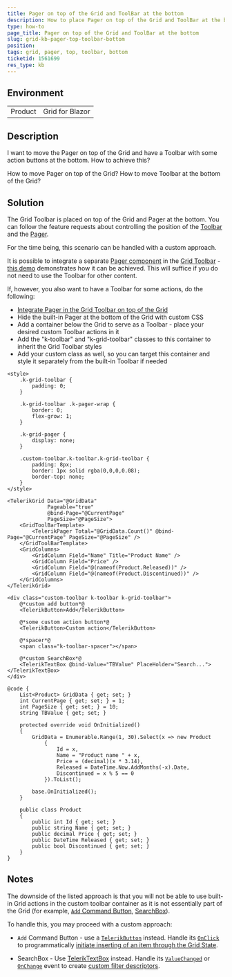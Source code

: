 ```yaml
---
title: Pager on top of the Grid and ToolBar at the bottom
description: How to place Pager on top of the Grid and ToolBar at the bottom
type: how-to
page_title: Pager on top of the Grid and ToolBar at the bottom
slug: grid-kb-pager-top-toolbar-bottom
position: 
tags: grid, pager, top, toolbar, bottom
ticketid: 1561699
res_type: kb
---
```


## Environment
<table>
    <tbody>
        <tr>
            <td>Product</td>
            <td>Grid for Blazor</td>
        </tr>
    </tbody>
</table>


## Description

I want to move the Pager on top of the Grid and have a Toolbar with some action buttons at the bottom. How to achieve this?

How to move Pager on top of the Grid?
How to move Toolbar at the bottom of the Grid?

## Solution

The Grid Toolbar is placed on top of the Grid and Pager at the bottom. You can follow the feature requests about controlling the position of the [Toolbar](https://feedback.telerik.com/blazor/1502828-allow-changing-the-position-of-the-grid-toolbar) and the [Pager](https://feedback.telerik.com/blazor/1561750-ability-to-control-pager-position).

For the time being, this scenario can be handled with a custom approach.

It is possible to integrate a separate [Pager component](slug:pager-overview) in the [Grid Toolbar](slug:components/grid/features/toolbar) - [this demo](https://demos.telerik.com/blazor-ui/pager/integration) demonstrates how it can be achieved. This will suffice if you do not need to use the Toolbar for other content.

If, however, you also want to have a Toolbar for some actions, do the following:

* [Integrate Pager in the Grid Toolbar on top of the Grid](https://demos.telerik.com/blazor-ui/pager/integration)
* Hide the built-in Pager at the bottom of the Grid with custom CSS
* Add a container below the Grid to serve as a Toolbar - place your desired custom Toolbar actions in it
* Add the "k-toolbar" and "k-grid-toolbar" classes to this container to inherit the Grid Toolbar styles
* Add your custom class as well, so you can target this container and style it separately from the built-in Toolbar if needed

````RAZOR
<style>
    .k-grid-toolbar {
        padding: 0;
    }

    .k-grid-toolbar .k-pager-wrap {
        border: 0;
        flex-grow: 1;
    }

    .k-grid-pager {
        display: none;
    }

    .custom-toolbar.k-toolbar.k-grid-toolbar {
        padding: 8px;
        border: 1px solid rgba(0,0,0,0.08);
        border-top: none;
    }
</style>

<TelerikGrid Data="@GridData"
             Pageable="true"
             @bind-Page="@CurrentPage"
             PageSize="@PageSize">
    <GridToolBarTemplate>
        <TelerikPager Total="@GridData.Count()" @bind-Page="@CurrentPage" PageSize="@PageSize" />
    </GridToolBarTemplate>
    <GridColumns>
        <GridColumn Field="Name" Title="Product Name" />
        <GridColumn Field="Price" />
        <GridColumn Field="@(nameof(Product.Released))" />
        <GridColumn Field="@(nameof(Product.Discontinued))" />
    </GridColumns>
</TelerikGrid>

<div class="custom-toolbar k-toolbar k-grid-toolbar">
    @*custom add button*@
    <TelerikButton>Add</TelerikButton>

    @*some custom action button*@
    <TelerikButton>Custom action</TelerikButton>

    @*spacer*@
    <span class="k-toolbar-spacer"></span>

    @*custom SearchBox*@
    <TelerikTextBox @bind-Value="TBValue" PlaceHolder="Search..."></TelerikTextBox>
</div>

@code {
    List<Product> GridData { get; set; }
    int CurrentPage { get; set; } = 1;
    int PageSize { get; set; } = 10;
    string TBValue { get; set; }

    protected override void OnInitialized()
    {
        GridData = Enumerable.Range(1, 30).Select(x => new Product
            {
                Id = x,
                Name = "Product name " + x,
                Price = (decimal)(x * 3.14),
                Released = DateTime.Now.AddMonths(-x).Date,
                Discontinued = x % 5 == 0
            }).ToList();

        base.OnInitialized();
    }

    public class Product
    {
        public int Id { get; set; }
        public string Name { get; set; }
        public decimal Price { get; set; }
        public DateTime Released { get; set; }
        public bool Discontinued { get; set; }
    }
}
````

## Notes

The downside of the listed approach is that you will not be able to use built-in Grid actions in the custom toolbar container as it is not essentially part of the Grid (for example, [`Add` Command Button](slug:components/grid/columns/command#the-gridcommandbutton-tag), [SearchBox](slug:grid-searchbox)).

To handle this, you may proceed with a custom approach:

* `Add` Command Button - use a [`TelerikButton`](slug:components/button/overview) instead. Handle its [`OnClick`](slug:button-events#onclick) to programmatically [initiate inserting of an item through the Grid State](slug:grid-kb-add-edit-state).

* SearchBox - Use [TelerikTextBox](slug:components/textbox/overview) instead. Handle its [`ValueChanged`](slug:components/textbox/events#valuechanged) or [`OnChange`](slug:components/textbox/events#onchange) event to create [custom filter descriptors](slug:grid-kb-search-numeric-fields).
